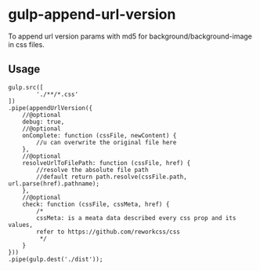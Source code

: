 # gulp-append-url-version
To append url version params with md5 for background/background-image in css files.


## Usage

```
gulp.src([
		'./**/*.css'
])
.pipe(appendUrlVersion({
	//@optional
	debug: true,
	//@optional
	onComplete: function (cssFile, newContent) {
		//u can overwrite the original file here
	},
	//@optional
	resolveUrlToFilePath: function (cssFile, href) {
		//resolve the absolute file path
		//default return path.resolve(cssFile.path, url.parse(href).pathname);
	},
	//@optional
	check: function (cssFile, cssMeta, href) {
		/*
		cssMeta: is a meata data described every css prop and its values,
		refer to https://github.com/reworkcss/css
		 */
	}
}))
.pipe(gulp.dest('./dist'));
```